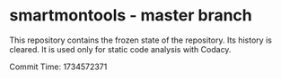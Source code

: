 # smartmontools - master branch

This repository contains the frozen state of the repository.
Its history is cleared. It is used only for static code
analysis with Codacy.

Commit Time: 1734572371
